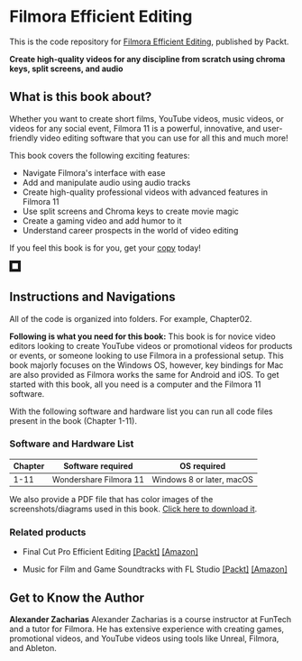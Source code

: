 # Filmora Efficient Editing	

<a href="https://www.packtpub.com/product/filmora-efficient-editing/9781801814201?utm_source=github&utm_medium=repository&utm_campaign=9781801814201"><img src="https://static.packt-cdn.com/products/9781801814201/cover/smaller" alt="" height="256px" align="right"></a>

This is the code repository for [Filmora Efficient Editing](https://www.packtpub.com/product/filmora-11-efficient-editing/9781801814201?utm_source=github&utm_medium=repository&utm_campaign=9781801814201), published by Packt.

**Create high-quality videos for any discipline from scratch using chroma keys, split screens, and audio**

## What is this book about?
Whether you want to create short films, YouTube videos, music videos, or videos for any social event, Filmora 11 is a powerful, innovative, and user-friendly video editing software that you can use for all this and much more! 

This book covers the following exciting features:
* Navigate Filmora's interface with ease
* Add and manipulate audio using audio tracks
* Create high-quality professional videos with advanced features in Filmora 11
* Use split screens and Chroma keys to create movie magic
* Create a gaming video and add humor to it
* Understand career prospects in the world of video editing

If you feel this book is for you, get your [copy](https://www.amazon.com/dp/1801814201) today!

<a href="https://www.packtpub.com/?utm_source=github&utm_medium=banner&utm_campaign=GitHubBanner"><img src="https://raw.githubusercontent.com/PacktPublishing/GitHub/master/GitHub.png" 
alt="https://www.packtpub.com/" border="5" /></a>


## Instructions and Navigations
All of the code is organized into folders. For example, Chapter02.

**Following is what you need for this book:**
This book is for novice video editors looking to create YouTube videos or promotional videos for products or events, or someone looking to use Filmora in a professional setup. This book majorly focuses on the Windows OS, however, key bindings for Mac are also provided as Filmora works the same for Android and iOS. To get started with this book, all you need is a computer and the Filmora 11 software.

With the following software and hardware list you can run all code files present in the book (Chapter 1-11).
### Software and Hardware List
| Chapter | Software required | OS required |
| -------- | ------------------------------------ | ----------------------------------- |
| 1-11 | Wondershare Filmora 11 | Windows 8 or later, macOS |


We also provide a PDF file that has color images of the screenshots/diagrams used in this book. [Click here to download it](https://packt.link/UeR0y).

### Related products
* Final Cut Pro Efficient Editing [[Packt]](https://www.packtpub.com/product/final-cut-pro-efficient-editing/9781839213243?utm_source=github&utm_medium=repository&utm_campaign=9781839213243) [[Amazon]](https://www.amazon.com/dp/1839213248)

* Music for Film and Game Soundtracks with FL Studio [[Packt]](https://www.packtpub.com/product/music-for-film-and-game-soundtracks-with-fl-studio/9781803233291?utm_source=github&utm_medium=repository&utm_campaign=9781803233291) [[Amazon]](https://www.amazon.com/dp/180323329X)

## Get to Know the Author
**Alexander Zacharias**
Alexander Zacharias is a course instructor at FunTech and a tutor for Filmora. He has extensive experience with creating games, promotional videos, and YouTube videos using tools like Unreal, Filmora, and Ableton.
